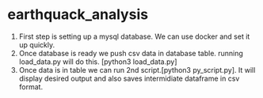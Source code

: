 # earthquack_analysis

1. First step is setting up a mysql database. We can use docker and set it up quickly.
2. Once database is ready we push csv data in database table. running load_data.py will do this. [python3 load_data.py]
3. Once data is in table we can run 2nd script.[python3 py_script.py]. It will display desired output and also saves intermidiate dataframe in csv format.
